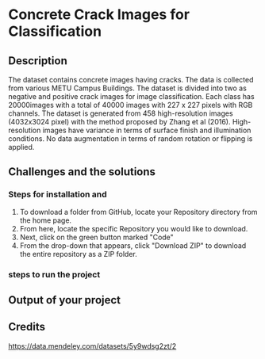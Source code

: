 # Concrete Crack Images for Classification
## Description
The dataset contains concrete images having cracks. The data is collected from various METU Campus Buildings.
The dataset is divided into two as negative and positive crack images for image classification. 
Each class has 20000images with a total of 40000 images with 227 x 227 pixels with RGB channels. 
The dataset is generated from 458 high-resolution images (4032x3024 pixel) with the method proposed by Zhang et al (2016). 
High-resolution images have variance in terms of surface finish and illumination conditions. 
No data augmentation in terms of random rotation or flipping is applied. 

## Challenges and the solutions

### Steps for installation and 
1. To download a folder from GitHub, locate your Repository directory from the home page.
2. From here, locate the specific Repository you would like to download.
3. Next, click on the green button marked "Code"
4. From the drop-down that appears, click "Download ZIP" to download the entire repository as a ZIP folder.

### steps to run the project 

## Output of your project

## Credits
https://data.mendeley.com/datasets/5y9wdsg2zt/2
